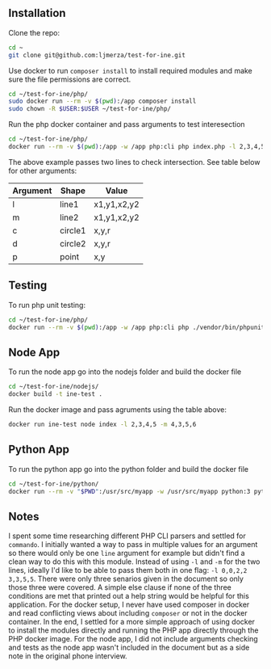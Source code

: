 ## Installation

Clone the repo:

```bash
cd ~
git clone git@github.com:ljmerza/test-for-ine.git
```

Use docker to run `composer install` to install required modules and make sure the file permissions are correct.

```bash
cd ~/test-for-ine/php/
sudo docker run --rm -v $(pwd):/app composer install
sudo chown -R $USER:$USER ~/test-for-ine/php/
```

Run the php docker container and pass arguments to test interesection

```bash
cd ~/test-for-ine/php/
docker run --rm -v $(pwd):/app -w /app php:cli php index.php -l 2,3,4,5 -m 4,3,5,6
```

The above example passes two lines to check intersection. See table below for other arguments:

| Argument | Shape   | Value       |
|----------|---------|-------------|
| l        | line1   | x1,y1,x2,y2  |
| m        | line2   | x1,y1,x2,y2 |
| c        | circle1 | x,y,r       |
| d        | circle2 | x,y,r       |
| p        | point   | x,y         |


## Testing
To run php unit testing:

```bash
cd ~/test-for-ine/php/
docker run --rm -v $(pwd):/app -w /app php:cli php ./vendor/bin/phpunit tests/
```

## Node App

To run the node app go into the nodejs folder and build the docker file

```bash
cd ~/test-for-ine/nodejs/
docker build -t ine-test .
```

Run the docker image and pass agruments using the table above:

```bash
docker run ine-test node index -l 2,3,4,5 -m 4,3,5,6
```

## Python App

To run the python app go into the python folder and build the docker file

```bash
cd ~/test-for-ine/python/
docker run --rm -v "$PWD":/usr/src/myapp -w /usr/src/myapp python:3 python index.py -l 2,3,4,5 -m 4,3,5,6
```


## Notes

I spent some time researching different PHP CLI parsers and settled for `commando`. I initially wanted a way to pass in multiple values for an argument so there would only be one `line` argument for example but didn't find a clean way to do this with this module. Instead of using `-l` and `-m` for the two lines, ideally I'd like to be able to pass them both in one flag: `-l 0,0,2,2 3,3,5,5`. There were only three senarios given in the document so only those three were covered. A simple else clause if none of the three conditions are met that printed out a help string would be helpful for this application. For the docker setup, I never have used composer in docker and read conflicting views about including `composer` or not in the docker container. In the end, I settled for a more simple approach of using docker to install the modules directly and running the PHP app directly through the PHP docker image. For the node app, I did not include arguments checking and tests as the node app wasn't included in the document but as a side note in the original phone interview. 